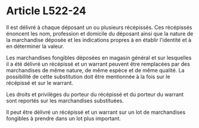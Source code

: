 # Article L522-24

Il est délivré à chaque déposant un ou plusieurs récépissés. Ces récépissés énoncent les nom, profession et domicile du déposant ainsi que la nature de la marchandise déposée et les indications propres à en établir l'identité et à en déterminer la valeur.

Les marchandises fongibles déposées en magasin général et sur lesquelles il a été délivré un récépissé et un warrant peuvent être remplacées par des marchandises de même nature, de même espèce et de même qualité. La possibilité de cette substitution doit être mentionnée à la fois sur le récépissé et sur le warrant.

Les droits et privilèges du porteur du récépissé et du porteur du warrant sont reportés sur les marchandises substituées.

Il peut être délivré un récépissé et un warrant sur un lot de marchandises fongibles à prendre dans un lot plus important.
